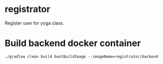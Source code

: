 # registrator
Register user for yoga class.


# Build backend docker container
```
./gradlew clean build bootBuildImage --imageName=registrator/backend
```